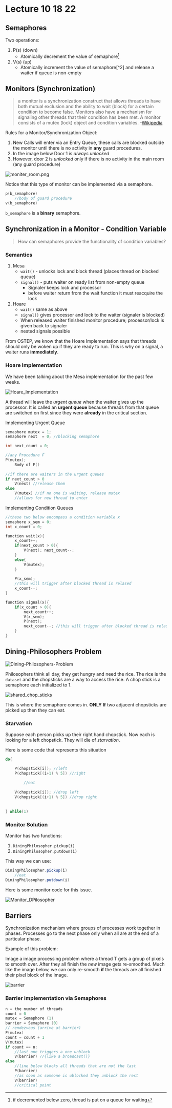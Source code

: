 # Lecture 10 18 22
## Semaphores
Two operations:
1. P(s) (down)
	+ Atomically decrement the value of semaphore[^1]	
2. V(s) (up) 
	+ Atomically increment the value of semaphore[^2] and release a waiter if queue is non-empty

## Monitors (Synchronization)

>  a monitor is a synchronization construct that allows threads to have both mutual exclusion and the ability to wait (block) for a certain condition to become false. Monitors also have a mechanism for signaling other threads that their condition has been met. A monitor consists of a mutex (lock) object and condition variables. -[Wikipedia](https://en.wikipedia.org/wiki/Monitor_(synchronization))

Rules for a Monitor/Synchronization Object:
1. New Calls will enter via an Entry Queue, these calls are blocked outside the monitor until there is no activity in **any** guard procedures. 
2. In the image below Door 1 is *always unlocked*
3. However, door 2 is *unlocked* only if there is no activity in the main room (any guard procedure)

![moniter_room.png](/img/moniter_room.png)

Notice that this type of monitor can be implemented via a semaphore.

```c
p(b_semaphore)
	//body of guard procedure
v(b_semaphore)
```

`b_semaphore` is a **binary** semaphore. 

## Synchronization in a Monitor - Condition Variable
> How can semaphores provide the functionality of condition variables?

### Semantics
1. Mesa
	+ `wait()` - unlocks lock and block thread (places thread on blocked queue)
	+ `signal()` - puts waiter on ready list from non-empty queue
		+ Signaler keeps lock and processor
		+ before waiter return from the wait function it must reacquire the lock
2. Hoare
	+ `wait()` same as above
	+ `signal()` gives processor and lock to the waiter (signaler is blocked)
	+ When released waiter finished monitor procedure; processor/lock is given back to signaler
	+ nested signals possible	

From OSTEP, we know that the Hoare Implementation says that threads should only be woken up if they are ready to run. This is why on a signal, a waiter runs **immediately**. 

### Hoare Implementation
We have been talking about the Mesa implementation for the past few weeks. 

![Hoare_Implementation](/img/Hoare_Implementation.png)

A thread will leave the *urgent queue* when the waiter gives up the processor. It is called an **urgent queue** because threads from that queue are switched on first since they were **already** in the critical section.

Implementing Urgent Queue
```c
semaphore mutex = 1;
semaphore next  = 0; //blocking semaphore

int next_count = 0; 

//any Procedure F
P(mutex);
	Body of F()
		
//if there are waiters in the urgent queues 
if next_count > 0
	V(next) //release them
else
	V(mutex) //if no one is waiting, release mutex
	//allows for new thread to enter
```

Implementing Condition Queues
```c
//these two below encompass a condition variable x
semaphore x_sem = 0;
int x_count = 0;

function wait(x){
	x_count++;
	if(next_count > 0){
		V(next); next_count--;
	}
	else{
		V(mutex);
	}
	
	P(x_sem);
	//this will trigger after blocked thread is relased
	x_count--;
}

function signal(x){
	if(x_count > 0){
		next_count++;
		V(x_sem);
		P(next);
		next_count--; //this will trigger after blocked thread is relased
	}
}
```

## Dining-Philosophers Problem
![Dining-Philosophers-Problem](/img/Dining-Philosophers-Problem.png)

Philosophers think all day, they get hungry and need the rice. The rice is the `dataset` and the chopsticks are a way to access the rice. A chop stick is a semaphore each initialized to 1. 

![shared_chop_sticks](/img/shared_chop_sticks.png)

This is where the semaphore comes in. **ONLY If** two adjacent chopsticks are picked up then they can eat.

### Starvation
Suppose each person picks up their right hand chopstick. Now each is looking for a left chopstick. They will die of *starvation*.

Here is some code that represents this situation
```c
do{

	P(chopstick[i]); //left
	P(chopstick[(i+1) % 5]) //right
		
		//eat
	
	V(chopstick[i]); //drop left
	V(chopstick[(i+1) % 5]) //drop right
	
	
} while(1)

```

### Monitor Solution
Monitor has two functions:
1. `DiningPhilosopher.pickup(i)`
2. `DiningPhilosopher.putdown(i)`

This way we can use:
```java
DiningPhilosopher.pickup(i)
	//eat
DiningPhilosopher.putdown(i)
```

Here is some monitor code for this issue.

![Monitor_DPilosopher](/img/Monitor_DPilosopher.png)

## Barriers
Synchronization mechanism where groups of processes work together in phases. Processes go to the next phase only when all are at the end of a particular phase.

Example of this problem:

Image a image processing problem where a thread T gets a group of pixels to smooth over. After they all finish the *new* image gets re-smoothed. Much like the image below, we can only re-smooth **if** the threads are all finished their pixel block of the image. 

![barrier](/img/barrier.png)

### Barrier implementation via Semaphores
```c
n = the number of threads
count = 0
mutex = Semaphore (1)
barrier = Semaphore (0)
// rendezvous (arrive at barrier)
P(mutex)
count = count + 1
V(mutex)
if count == n: 
	//last one triggers a one unblock
	V(barrier) //{like a broadcast()}
else
	//line below blocks all threads that are not the last
	P(barrier)
	//as soon as someone is ublocked they unblock the rest
	V(barrier) 
	//critical point
```	

[^1]:if decremented below zero, thread is put on a queue for waiting 